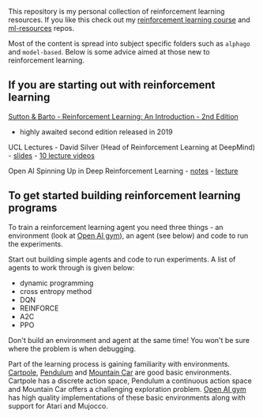 This repository is my personal collection of reinforcement learning resources.  If you like this check out my [reinforcement learning course](https://github.com/ADGEfficiency/rl-course) and [ml-resources](https://github.com/ADGEfficiency/ml-resources) repos.

Most of the content is spread into subject specific folders such as `alphago` and `model-based`.  Below is some advice aimed at those new to reinforcement learning.

## If you are starting out with reinforcement learning

[Sutton & Barto - Reinforcement Learning: An Introduction - 2nd Edition](http://incompleteideas.net/book/the-book-2nd.html)
- highly awaited second edition released in 2019

UCL Lectures - David Silver (Head of Reinforcement Learning at DeepMind) - [slides](https://github.com/ADGEfficiency/dsr_rl/tree/master/literature/silver_lectures) - [10 lecture videos](https://www.youtube.com/watch?v=2pWv7GOvuf0)

Open AI Spinning Up in Deep Reinforcement Learning - [notes](https://spinningup.openai.com/en/latest/) - [lecture](https://www.youtube.com/watch?v=fdY7dt3ijgY)

## To get started building reinforcement learning programs

To train a reinforcement learning agent you need three things - an environment (look at [Open AI gym](https://github.com/openai/gym/tree/master/gym)), an agent (see below) and code to run the experiments.

Start out building simple agents and code to run experiments.  A list of agents to work through is given below:

- dynamic programming
- cross entropy method
- DQN
- REINFORCE
- A2C
- PPO

Don't build an environment and agent at the same time!  You won't be sure where the problem is when debugging.

Part of the learning process is gaining familiarity with environments.  [Cartpole](https://gym.openai.com/envs/CartPole-v0/), [Pendulum](https://github.com/openai/gym/wiki/Pendulum-v0) and [Mountain Car](https://github.com/openai/gym/wiki/MountainCar-v0) are good basic environments.  Cartpole has a discrete action space, Pendulum a continuous action space and Mountain Car offers a challenging exploration problem.  [Open AI gym](https://github.com/openai/gym) has high quality implementations of these basic environments along with support for Atari and Mujocco.
